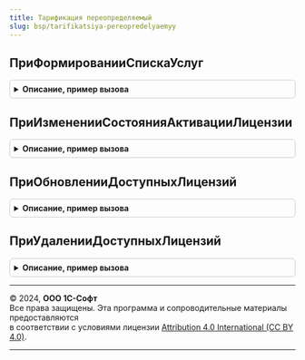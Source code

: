 ```yaml
---
title: Тарификация переопределяемый
slug: bsp/tarifikatsiya-pereopredelyaemyy
---
```



## ПриФормированииСпискаУслуг
<details style="margin: 1em 0; padding: 0.5em; border: 1px solid #ccc; border-radius: 6px;">

<summary style="font-weight: bold; cursor: pointer;">Описание, пример вызова</summary>

```bsl

// Регистрирует тарифицируемые услуги конфигурации из Структуры.
// @skip-warning ПустойМетод - переопределяемый метод.
//
// Параметры:
//  ПоставщикиУслуг - Массив из Структура - описывает поставщика услуги:
// 	 * Идентификатор - Строка - идентификатор поставщика услуги (тип Строка - Строка(50)),
// 	 * Наименование - Строка - наименование поставщика услуги (тип Строка - Строка(150)),
// 	 * Услуги - Массив из Структура - услуги поставщика с обязательными ключами:
// 	   ** Идентификатор - Строка - идентификатор услуги  (тип Строка - Строка(50))
// 	   ** Наименование - Строка - наименование услуги  (тип Строка - Строка(150))
// 	   ** ТипУслуги - ПеречислениеСсылка.ТипыУслуг - тип услуги.
//
Процедура ПриФормированииСпискаУслуг(ПоставщикиУслуг) Экспорт
```

Пример вызова
```bsl
ТарификацияПереопределяемый.ПриФормированииСпискаУслуг(ПоставщикиУслуг) 
```
</details>

## ПриИзмененииСостоянияАктивацииЛицензии
<details style="margin: 1em 0; padding: 0.5em; border: 1px solid #ccc; border-radius: 6px;">

<summary style="font-weight: bold; cursor: pointer;">Описание, пример вызова</summary>

```bsl

// Событие, которое вызывается при изменении активации лицензии.
// @skip-warning ПустойМетод - переопределяемый метод.
//
// Параметры:
// 	ДанныеОЛицензии - Структура - данные о лицензии:
// 	 * Услуга - СправочникСсылка.УслугиСервиса - услуга.
// 	 * ИмяЛицензии - Строка - имя лицензии.
// 	 * КонтекстЛицензии - Строка - контекст лицензии.
// 	ЛицензияАктивирована - Булево - активирована лицензия или деактивирована.
//
Процедура ПриИзмененииСостоянияАктивацииЛицензии(ДанныеОЛицензии, ЛицензияАктивирована) Экспорт
```

Пример вызова
```bsl
ТарификацияПереопределяемый.ПриИзмененииСостоянияАктивацииЛицензии(ДанныеОЛицензии, ЛицензияАктивирована) 
```
</details>

## ПриОбновленииДоступныхЛицензий
<details style="margin: 1em 0; padding: 0.5em; border: 1px solid #ccc; border-radius: 6px;">

<summary style="font-weight: bold; cursor: pointer;">Описание, пример вызова</summary>

```bsl

// Событие, которое вызывается при обновлении доступных лицензий.
// @skip-warning ПустойМетод - переопределяемый метод.
//
// Параметры:
//	ПараметрыЛицензии - Структура - соответствует составу реквизитов, измерений и ресурсов РС "ДоступныеЛицензии":
// 	 * ИдентификаторПодписки - УникальныйИдентификатор - внутренний идентификатор подписки.
// 	 * Услуга - СправочникСсылка.УслугиСервиса - услуга.
// 	 * ДатаНачалаДействия - Дата - дата начала действия подписки.
// 	 * ДатаОкончанияДействия - Дата - дата окончания действия подписки.
// 	 * КоличествоЛицензий - Число - количество лицензий.
// 	 * НомерПодписки - Строка - номер подписки.
// 	 * ДатаИзменения - Дата - дата изменения.
//
Процедура ПриОбновленииДоступныхЛицензий(ПараметрыЛицензии) Экспорт
```

Пример вызова
```bsl
ТарификацияПереопределяемый.ПриОбновленииДоступныхЛицензий(ПараметрыЛицензии) 
```
</details>

## ПриУдаленииДоступныхЛицензий
<details style="margin: 1em 0; padding: 0.5em; border: 1px solid #ccc; border-radius: 6px;">

<summary style="font-weight: bold; cursor: pointer;">Описание, пример вызова</summary>

```bsl

// Событие, которое вызывается при удалении доступных лицензий.
// @skip-warning ПустойМетод - переопределяемый метод.
//
// Параметры:
//	ПараметрыЛицензии - см. ПриОбновленииДоступныхЛицензий.ПараметрыЛицензии
//
Процедура ПриУдаленииДоступныхЛицензий(ПараметрыЛицензии) Экспорт
```

Пример вызова
```bsl
ТарификацияПереопределяемый.ПриУдаленииДоступныхЛицензий(ПараметрыЛицензии) 
```
</details>

---

© 2024, **ООО 1С-Софт**  
Все права защищены. Эта программа и сопроводительные материалы предоставляются  
в соответствии с условиями лицензии [Attribution 4.0 International (CC BY 4.0)](https://creativecommons.org/licenses/by/4.0/legalcode).

---

